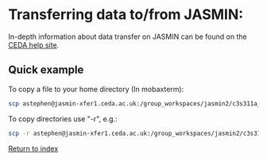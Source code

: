 # Transferring data to/from JASMIN:

In-depth information about data transfer on JASMIN can be found on the [CEDA help site](http://help.ceda.ac.uk/category/217-data-transfer).

## Quick example

To copy a file to your home directory (In mobaxterm):

```sh
scp astephen@jasmin-xfer1.ceda.ac.uk:/group_workspaces/jasmin2/c3s311a_lot2/data/incoming/marine_what_am_i/2015/01/usaf-swo-03_REPLACE_s20150114_e20150203_c20170106220346.tar .
```

To copy directories use "-r", e.g.:

```sh
scp -r astephen@jasmin-xfer1.ceda.ac.uk:/group_workspaces/jasmin2/c3s311a_lot2/data/incoming/marine_what_am_i/2015/01 .  
```

[Return to index](README.md)
